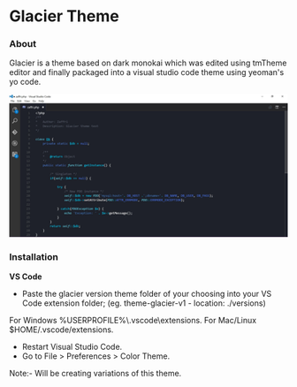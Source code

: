 # Glacier Theme

### About
Glacier is a theme based on dark monokai which was edited using tmTheme editor and finally packaged into a visual studio code theme using yeoman's yo code.

![Glacier v1 theme screenshot](/screenshots/v1.JPG?raw=true "Glacier v1")

### Installation

**VS Code**
* Paste the glacier version theme folder of your choosing into your VS Code extension folder;
(eg. theme-glacier-v1 - location: ./versions)

For Windows %USERPROFILE%\\.vscode\extensions.
For Mac/Linux $HOME/.vscode/extensions.

* Restart Visual Studio Code.
* Go to File > Preferences > Color Theme.

Note:- 
Will be creating variations of this theme.

